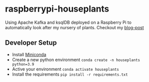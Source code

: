 # raspberrypi-houseplants

Using Apache Kafka and ksqlDB deployed on a Raspberry Pi to automatically look after my nursery of plants.
Checkout my [blog-post](https://www.confluent.io/blog/using-data-pipelines-for-real-time-alerting-with-ksqldb/)

## Developer Setup

- Install [Miniconda](https://docs.conda.io/projects/conda/en/latest/user-guide/install/index.html)
- Create a new python environment `conda create -n houseplants python=3.9`
- Active your environment `conda activate houseplants`
- Install the requirements `pip install -r requirements.txt`
